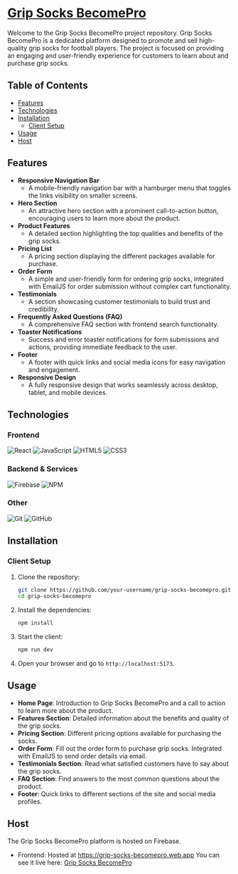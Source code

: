 # [Grip Socks BecomePro](https://grip-socks-becomepro.web.app)

Welcome to the Grip Socks BecomePro project repository. Grip Socks BecomePro is a dedicated platform designed to promote and sell high-quality grip socks for football players. The project is focused on providing an engaging and user-friendly experience for customers to learn about and purchase grip socks.

## Table of Contents

- [Features](#features)
- [Technologies](#technologies)
- [Installation](#installation)
  - [Client Setup](#client-setup)
- [Usage](#usage)
- [Host](#host)

## Features

- **Responsive Navigation Bar**
  - A mobile-friendly navigation bar with a hamburger menu that toggles the links visibility on smaller screens.
- **Hero Section**
  - An attractive hero section with a prominent call-to-action button, encouraging users to learn more about the product.
- **Product Features**
  - A detailed section highlighting the top qualities and benefits of the grip socks.
- **Pricing List**
  - A pricing section displaying the different packages available for purchase.
- **Order Form**
  - A simple and user-friendly form for ordering grip socks, integrated with EmailJS for order submission without complex cart functionality.
- **Testimonials**
  - A section showcasing customer testimonials to build trust and credibility.
- **Frequently Asked Questions (FAQ)**
  - A comprehensive FAQ section with frontend search functionality.
- **Toaster Notifications**
  - Success and error toaster notifications for form submissions and actions, providing immediate feedback to the user.
- **Footer**
  - A footer with quick links and social media icons for easy navigation and engagement.
- **Responsive Design**
  - A fully responsive design that works seamlessly across desktop, tablet, and mobile devices.

## Technologies

### Frontend

<p>
  <img src="https://img.icons8.com/color/48/000000/react-native.png" alt="React" />
  <img src="https://img.icons8.com/color/48/000000/javascript.png" alt="JavaScript" />
  <img src="https://img.icons8.com/color/48/000000/html-5.png" alt="HTML5" />
  <img src="https://img.icons8.com/color/48/000000/css3.png" alt="CSS3" />
</p>

### Backend & Services

<p>
  <img src="https://img.icons8.com/color/48/000000/firebase.png" alt="Firebase" />
  <img src="https://img.icons8.com/color/48/000000/npm.png" alt="NPM" />
</p>

### Other

<p>
  <img src="https://img.icons8.com/color/48/000000/git.png" alt="Git" />
  <img src="https://img.icons8.com/color/48/000000/github.png" alt="GitHub" />
</p>

## Installation

### Client Setup

1. Clone the repository:

   ```sh
   git clone https://github.com/your-username/grip-socks-becomepro.git
   cd grip-socks-becomepro
   ```

2. Install the dependencies:

   ```sh
   npm install
   ```

3. Start the client:

   ```sh
   npm run dev
   ```

4. Open your browser and go to `http://localhost:5173`.

## Usage

- **Home Page**: Introduction to Grip Socks BecomePro and a call to action to learn more about the product.
- **Features Section**: Detailed information about the benefits and quality of the grip socks.
- **Pricing Section**: Different pricing options available for purchasing the socks.
- **Order Form**: Fill out the order form to purchase grip socks. Integrated with EmailJS to send order details via email.
- **Testimonials Section**: Read what satisfied customers have to say about the grip socks.
- **FAQ Section**: Find answers to the most common questions about the product.
- **Footer**: Quick links to different sections of the site and social media profiles.

## Host

The Grip Socks BecomePro platform is hosted on Firebase.

- Frontend: Hosted at https://grip-socks-becomepro.web.app
  You can see it live here: <a href="https://grip-socks-becomepro.web.app">Grip Socks BecomePro</a>
